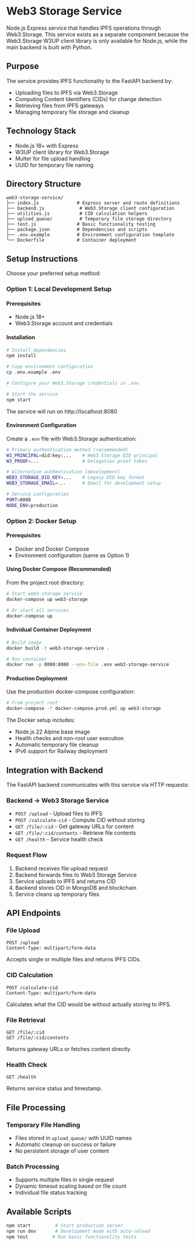 # Web3 Storage Service

Node.js Express service that handles IPFS operations through Web3.Storage. This service exists as a separate component because the Web3.Storage W3UP client library is only available for Node.js, while the main backend is built with Python.

## Purpose

The service provides IPFS functionality to the FastAPI backend by:

- Uploading files to IPFS via Web3.Storage
- Computing Content Identifiers (CIDs) for change detection
- Retrieving files from IPFS gateways  
- Managing temporary file storage and cleanup

## Technology Stack

- Node.js 18+ with Express
- W3UP client library for Web3.Storage
- Multer for file upload handling
- UUID for temporary file naming

## Directory Structure

```
web3-storage-service/
├── index.js              # Express server and route definitions
├── backend.js             # Web3.Storage client configuration
├── utilities.js           # CID calculation helpers
├── upload_queue/          # Temporary file storage directory
├── test.js               # Basic functionality testing
├── package.json          # Dependencies and scripts
├── .env.example          # Environment configuration template
└── Dockerfile            # Container deployment
```

## Setup Instructions

Choose your preferred setup method:

### Option 1: Local Development Setup

#### Prerequisites

- Node.js 18+
- Web3.Storage account and credentials

#### Installation

```bash
# Install dependencies
npm install

# Copy environment configuration
cp .env.example .env

# Configure your Web3.Storage credentials in .env

# Start the service
npm start
```

The service will run on http://localhost:8080

#### Environment Configuration

Create a `.env` file with Web3.Storage authentication:

```bash
# Primary authentication method (recommended)
W3_PRINCIPAL=did:key:...    # Web3.Storage DID principal
W3_PROOF=...                # Delegation proof token

# Alternative authentication (development)
WEB3_STORAGE_DID_KEY=...    # Legacy DID key format
WEB3_STORAGE_EMAIL=...      # Email for development setup

# Service configuration
PORT=8080
NODE_ENV=production
```

### Option 2: Docker Setup

#### Prerequisites

- Docker and Docker Compose
- Environment configuration (same as Option 1)

#### Using Docker Compose (Recommended)

From the project root directory:

```bash
# Start web3-storage service
docker-compose up web3-storage

# Or start all services
docker-compose up
```

#### Individual Container Deployment

```bash
# Build image
docker build -t web3-storage-service .

# Run container
docker run -p 8080:8080 --env-file .env web3-storage-service
```

#### Production Deployment

Use the production docker-compose configuration:

```bash
# From project root
docker-compose -f docker-compose.prod.yml up web3-storage
```

The Docker setup includes:
- Node.js 22 Alpine base image
- Health checks and non-root user execution
- Automatic temporary file cleanup
- IPv6 support for Railway deployment

## Integration with Backend

The FastAPI backend communicates with this service via HTTP requests:

### Backend → Web3 Storage Service
- `POST /upload` - Upload files to IPFS
- `POST /calculate-cid` - Compute CID without storing
- `GET /file/:cid` - Get gateway URLs for content
- `GET /file/:cid/contents` - Retrieve file contents
- `GET /health` - Service health check

### Request Flow
1. Backend receives file upload request
2. Backend forwards files to Web3 Storage Service
3. Service uploads to IPFS and returns CID
4. Backend stores CID in MongoDB and blockchain
5. Service cleans up temporary files

## API Endpoints

### File Upload
```http
POST /upload
Content-Type: multipart/form-data
```

Accepts single or multiple files and returns IPFS CIDs.

### CID Calculation  
```http
POST /calculate-cid
Content-Type: multipart/form-data
```

Calculates what the CID would be without actually storing to IPFS.

### File Retrieval
```http
GET /file/:cid
GET /file/:cid/contents
```

Returns gateway URLs or fetches content directly.

### Health Check
```http
GET /health
```

Returns service status and timestamp.

## File Processing

### Temporary File Handling
- Files stored in `upload_queue/` with UUID names
- Automatic cleanup on success or failure
- No persistent storage of user content

### Batch Processing
- Supports multiple files in single request
- Dynamic timeout scaling based on file count
- Individual file status tracking

## Available Scripts

```bash
npm start         # Start production server
npm run dev       # Development mode with auto-reload
npm test         # Run basic functionality tests
```
